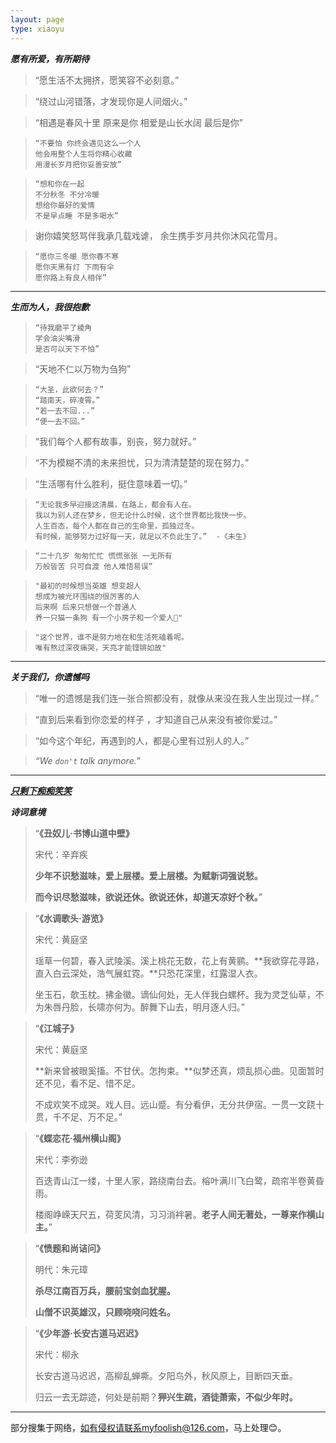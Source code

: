 ```yaml
---
layout: page
type: xiaoyu
---
```


***愿有所爱，有所期待***<br>

> “愿生活不太拥挤，愿笑容不必刻意。”

> “绕过山河错落，才发现你是人间烟火。”

> “相遇是春风十里 原来是你 相爱是山长水阔 最后是你”

> ```
> “不要怕 你终会遇见这么一个人
> 他会用整个人生将你精心收藏
> 用漫长岁月把你妥善安放”
> ```

> ```
> “想和你在一起
> 不分秋冬 不分冷暖
> 想给你最好的爱情
> 不是早点睡 不是多喝水”
> ```

> 谢你嬉笑怒骂伴我承几载戏谑， 余生携手岁月共你沐风花雪月。

> ```
> “愿你三冬暖 愿你春不寒
> 愿你天黑有灯 下雨有伞
> 愿你路上有良人相伴”
> ```

------

***生而为人，我很抱歉***<br>

> ```
> “待我磨平了棱角
> 学会油尖嘴滑
> 是否可以天下不怕”
> ```

> “天地不仁以万物为刍狗”

> ```
> “大圣，此欲何去？”
> “踏南天，碎凌霄。”
> “若一去不回...”
> “便一去不回。”
> ```

> “我们每个人都有故事，别丧，努力就好。”

> “不为模糊不清的未来担忧，只为清清楚楚的现在努力。”

> “生活哪有什么胜利，挺住意味着一切。”

> ```
> “无论我多早迎接这清晨，在路上，都会有人在。
> 我以为别人还在梦乡，但无论什么时候，这个世界都比我快一步。
> 人生百态，每个人都在自己的生命里，孤独过冬。
> 有时候，能够努力过好每一天，就足以不负此生了。”	-《未生》
> ```

> ```
> “二十几岁 匆匆忙忙 慌慌张张 一无所有
> 万般皆苦 只可自渡 他人难悟易误”
> ```

> ```
> "最初的时候想当英雄 想变超人
> 想成为被光环围绕的很厉害的人
> 后来啊 后来只想做一个普通人
> 养一只猫一条狗 有一个小房子和一个爱人🌙"
> ```

> ```
> "这个世界，谁不是努力地在和生活死磕着呢。
> 唯有熬过深夜痛哭，天亮才能铿锵如故"
> ```



------

***关于我们，你遗憾吗***<br>

> “唯一的遗憾是我们连一张合照都没有，就像从来没在我人生出现过一样。”

> “直到后来看到你恋爱的样子 ，才知道自己从来没有被你爱过。”

> “如今这个年纪，再遇到的人，都是心里有过别人的人。”

> *“We `don't` talk anymore.*”

---

***[只剩下痴痴笑笑](smile)***<br>

***诗词意境***<br>

> “**《丑奴儿·书博山道中壁》**
>
> 宋代：辛弃疾
>
> **少年不识愁滋味，爱上层楼。爱上层楼。为赋新词强说愁。**
>
> **而今识尽愁滋味，欲说还休。欲说还休，却道天凉好个秋。**”

> “**《水调歌头·游览》**
>
> 宋代：黄庭坚
>
> 瑶草一何碧，春入武陵溪。溪上桃花无数，花上有黄鹂。**我欲穿花寻路，直入白云深处，浩气展虹霓。**只恐花深里，红露湿人衣。
>
> 坐玉石，欹玉枕。拂金徽。谪仙何处，无人伴我白螺杯。我为灵芝仙草，不为朱唇丹脸，长啸亦何为。醉舞下山去，明月逐人归。”

> “**《江城子》**
>
> 宋代：黄庭坚
>
> **新来曾被眼奚搐。不甘伏。怎拘束。**似梦还真，烦乱损心曲。见面暂时还不见，看不足、惜不足。
>
> 不成欢笑不成哭。戏人目。远山蹙。有分看伊，无分共伊宿。一贯一文跷十贯，千不足、万不足。”

> “**《蝶恋花·福州横山阁》**
>
> 宋代：李弥逊
>
> 百迭青山江一缕，十里人家，路绕南台去。榕叶满川飞白鹭，疏帘半卷黄昏雨。
>
> 楼阁峥嵘天尺五，荷芰风清，习习消袢暑。**老子人间无著处，一尊来作横山主。**”

> “**《愤题和尚诘问》**
>
> 明代：朱元璋
>
> **杀尽江南百万兵，腰前宝剑血犹腥。**
>
> **山僧不识英雄汉，只顾哓哓问姓名。**

> “**《少年游·长安古道马迟迟》**
>
> 宋代：柳永
>
> 长安古道马迟迟，高柳乱蝉嘶。夕阳鸟外，秋风原上，目断四天垂。
>
> 归云一去无踪迹，何处是前期？**狎兴生疏，酒徒萧索，不似少年时。**

------

部分搜集于网络，如有侵权请联系myfoolish@126.com，马上处理😊。